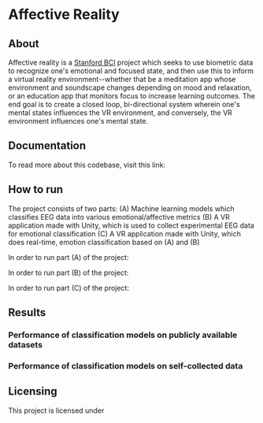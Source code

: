 # Affective Reality

## About
Affective reality is a [Stanford BCI](https://stanfordbci.com) project which seeks to use biometric data to recognize one's emotional and focused state, and then use this to inform a virtual reality environment--whether that be a meditation app whose environment and soundscape changes depending on mood and relaxation, or an education app that monitors focus to increase learning outcomes. The end goal is to create a closed loop, bi-directional system wherein one's mental states influences the VR environment, and conversely, the VR environment influences one's mental state.

## Documentation
To read more about this codebase, visit this link:

## How to run
The project consists of two parts:
(A) Machine learning models which classifies EEG data into various emotional/affective metrics
(B) A VR application made with Unity, which is used to collect experimental EEG data for emotional classification
(C) A VR application made with Unity, which does real-time, emotion classification based on (A) and (B)

In order to run part (A) of the project:

In order to run part (B) of the project:

In order to run part (C) of the project:

## Results

### Performance of classification models on publicly available datasets

### Performance of classification models on self-collected data



## Licensing
This project is licensed under 
